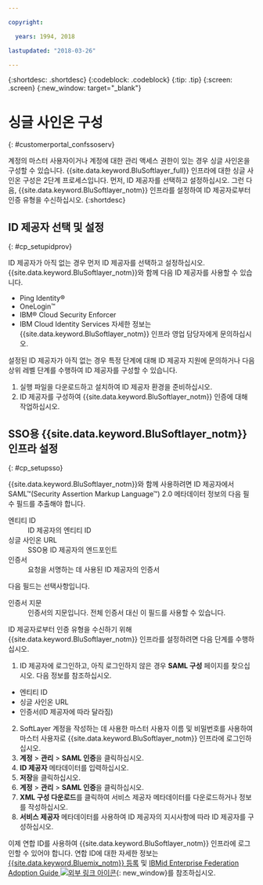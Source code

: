 ```yaml
---

copyright:

  years: 1994, 2018

lastupdated: "2018-03-26"

---
```


{:shortdesc: .shortdesc}
{:codeblock: .codeblock}
{:tip: .tip}
{:screen: .screen}
{:new_window: target="_blank"}


# 싱글 사인온 구성
{: #customerportal_confssoserv}

계정의 마스터 사용자이거나 계정에 대한 관리 액세스 권한이 있는 경우 싱글 사인온을 구성할 수 있습니다. {{site.data.keyword.BluSoftlayer_full}} 인프라에 대한 싱글 사인온 구성은 2단계 프로세스입니다.  먼저, ID 제공자를 선택하고 설정하십시오. 그런 다음, {{site.data.keyword.BluSoftlayer_notm}} 인프라를 설정하여 ID 제공자로부터 인증 유형을 수신하십시오.
{:shortdesc}

## ID 제공자 선택 및 설정
{: #cp_setupidprov}

ID 제공자가 아직 없는 경우 먼저 ID 제공자를 선택하고 설정하십시오. {{site.data.keyword.BluSoftlayer_notm}}와 함께 다음 ID 제공자를 사용할 수 있습니다.
* Ping Identity&reg;
* OneLogin&trade;
* IBM&reg; Cloud Security Enforcer
* IBM Cloud Identity Services
자세한 정보는 {{site.data.keyword.BluSoftlayer_notm}} 인프라 영업 담당자에게 문의하십시오.

설정된 ID 제공자가 아직 없는 경우 특정 단계에 대해 ID 제공자 지원에 문의하거나 다음 상위 레벨 단계를 수행하여 ID 제공자를 구성할 수 있습니다.
1. 실행 파일을 다운로드하고 설치하여 ID 제공자 환경을 준비하십시오.
2. ID 제공자를 구성하여 {{site.data.keyword.BluSoftlayer_notm}} 인증에 대해 작업하십시오.

## SSO용 {{site.data.keyword.BluSoftlayer_notm}} 인프라 설정
{: #cp_setupsso}

{{site.data.keyword.BluSoftlayer_notm}}와 함께 사용하려면 ID 제공자에서 SAML&trade;(Security Assertion Markup Language&trade;) 2.0 메타데이터 정보의 다음 필수 필드를 추출해야 합니다.
<dl>
<dt>엔티티 ID</dt>
<dd>ID 제공자의 엔티티 ID</dd>
<dt>싱글 사인온 URL</dt>
<dd>SSO용 ID 제공자의 엔드포인트</dd>
<dt>인증서</dt>
<dd>요청을 서명하는 데 사용된 ID 제공자의 인증서</dd>
</dl>

다음 필드는 선택사항입니다.
<dl>
<dt>인증서 지문</dt>
<dd>인증서의 지문입니다. 전체 인증서 대신 이 필드를 사용할 수 있습니다.</dd>
</dl>

ID 제공자로부터 인증 유형을 수신하기 위해 {{site.data.keyword.BluSoftlayer_notm}} 인프라를 설정하려면 다음 단계를 수행하십시오.
1. ID 제공자에 로그인하고, 아직 로그인하지 않은 경우 **SAML 구성** 페이지를 찾으십시오. 다음 정보를 참조하십시오.
  * 엔티티 ID
  * 싱글 사인온 URL
  * 인증서(ID 제공자에 따라 달라짐)
2. SoftLayer 계정을 작성하는 데 사용한 마스터 사용자 이름 및 비밀번호를 사용하여 마스터 사용자로 {{site.data.keyword.BluSoftlayer_notm}} 인프라에 로그인하십시오.
3. **계정** > **관리** > **SAML 인증**을 클릭하십시오.
4. **ID 제공자** 메타데이터를 입력하십시오.
5. **저장**을 클릭하십시오.
6. **계정** > **관리** > **SAML 인증**을 클릭하십시오.
7. **XML 구성 다운로드**를 클릭하여 서비스 제공자 메타데이터를 다운로드하거나 정보를 작성하십시오.
8. **서비스 제공자** 메타데이터를 사용하여 ID 제공자의 지시사항에 따라 ID 제공자를 구성하십시오.  

이제 연합 ID를 사용하여 {{site.data.keyword.BluSoftlayer_notm}} 인프라에 로그인할 수 있어야 합니다. 연합 ID에 대한 자세한 정보는 [{{site.data.keyword.Bluemix_notm}} 등록](/docs/account/adminpublic.html) 및 [IBMid Enterprise Federation Adoption Guide ![외부 링크 아이콘](../icons/launch-glyph.svg)](https://ibm.box.com/v/IBMid-Federation-Guide){: new_window}를 참조하십시오.
